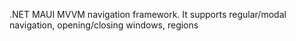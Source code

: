 .NET MAUI MVVM navigation framework. It supports regular/modal navigation, opening/closing windows, regions